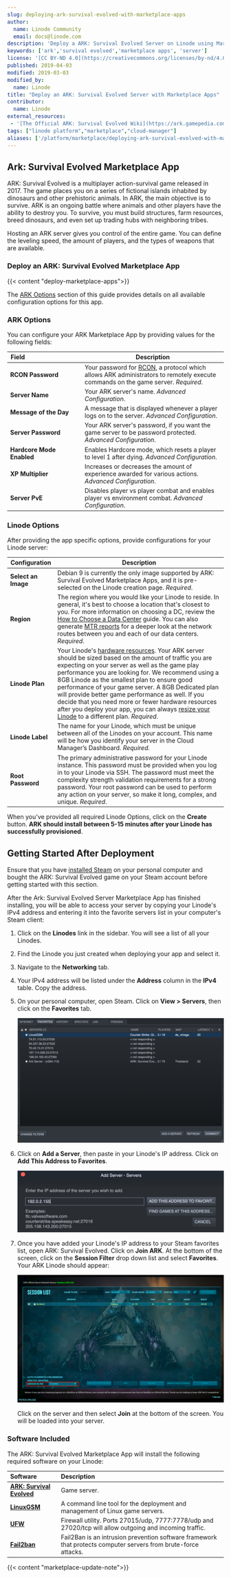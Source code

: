 ```yaml
---
slug: deploying-ark-survival-evolved-with-marketplace-apps
author:
  name: Linode Community
  email: docs@linode.com
description: 'Deploy a ARK: Survival Evolved Server on Linode using Marketplace Apps.'
keywords: ['ark','survival evolved','marketplace apps', 'server']
license: '[CC BY-ND 4.0](https://creativecommons.org/licenses/by-nd/4.0)'
published: 2019-04-03
modified: 2019-03-03
modified_by:
  name: Linode
title: "Deploy an ARK: Survival Evolved Server with Marketplace Apps"
contributor:
  name: Linode
external_resources:
 - '[The Official ARK: Survival Evolved Wiki](https://ark.gamepedia.com/ARK_Survival_Evolved_Wiki)'
tags: ["linode platform","marketplace","cloud-manager"]
aliases: ['/platform/marketplace/deploying-ark-survival-evolved-with-marketplace-apps/', '/platform/one-click/deploying-ark-survival-evolved-with-one-click-apps/']
---
```


## Ark: Survival Evolved Marketplace App

ARK: Survival Evolved is a multiplayer action-survival game released in 2017. The game places you on a series of fictional islands inhabited by dinosaurs and other prehistoric animals. In ARK, the main objective is to survive. ARK is an ongoing battle where animals and other players have the ability to destroy you. To survive, you must build structures, farm resources, breed dinosaurs, and even set up trading hubs with neighboring tribes.

Hosting an ARK server gives you control of the entire game. You can define the leveling speed, the amount of players, and the types of weapons that are available.

### Deploy an ARK: Survival Evolved Marketplace App

{{< content "deploy-marketplace-apps">}}

The [ARK Options](#ark-options) section of this guide provides details on all available configuration options for this app.

### ARK Options

You can configure your ARK Marketplace App by providing values for the following fields:

| **Field**&nbsp;&nbsp;&nbsp;&nbsp;&nbsp;&nbsp;&nbsp;&nbsp;&nbsp;&nbsp;&nbsp;&nbsp;&nbsp;&nbsp;&nbsp;&nbsp;&nbsp;&nbsp;&nbsp;&nbsp;&nbsp;&nbsp;&nbsp;&nbsp;&nbsp;&nbsp;&nbsp;&nbsp;&nbsp;&nbsp;&nbsp;&nbsp;&nbsp; | **Description** |
|-----------|-----------------|
| **RCON Password** | Your password for [RCON](https://developer.valvesoftware.com/wiki/Source_RCON_Protocol), a protocol which allows ARK administrators to remotely execute commands on the game server. *Required*. |
| **Server Name** | Your ARK server's name. *Advanced Configuration*. |
| **Message of the Day** | A message that is displayed whenever a player logs on to the server. *Advanced Configuration*. |
| **Server Password** | Your ARK server's password, if you want the game server to be password protected. *Advanced Configuration*. |
| **Hardcore Mode Enabled** | Enables Hardcore mode, which resets a player to level 1 after dying. *Advanced Configuration*. |
| **XP Multiplier** | Increases or decreases the amount of experience awarded for various actions. *Advanced Configuration*. |
| **Server PvE** | Disables player vs player combat and enables player vs environment combat. *Advanced Configuration*. |

### Linode Options

After providing the app specific options, provide configurations for your Linode server:

| **Configuration** | **Description** |
|-------------------|-----------------|
| **Select an Image** | Debian 9 is currently the only image supported by ARK: Survival Evolved Marketplace Apps, and it is pre-selected on the Linode creation page. *Required*. |
| **Region** | The region where you would like your Linode to reside. In general, it's best to choose a location that's closest to you. For more information on choosing a DC, review the [How to Choose a Data Center](/docs/platform/how-to-choose-a-data-center) guide. You can also generate [MTR reports](/docs/networking/diagnostics/diagnosing-network-issues-with-mtr/) for a deeper look at the network routes between you and each of our data centers. *Required*. |
| **Linode Plan** | Your Linode's [hardware resources](/docs/platform/how-to-choose-a-linode-plan/#hardware-resource-definitions). Your ARK server should be sized based on the amount of traffic you are expecting on your server as well as the game play performance you are looking for. We recommend using a 8GB Linode as the smallest plan to ensure good performance of your game server. A 8GB Dedicated plan will provide better game performance as well. If you decide that you need more or fewer hardware resources after you deploy your app, you can always [resize your Linode](/docs/platform/disk-images/resizing-a-linode/) to a different plan. *Required*. |
| **Linode Label** | The name for your Linode, which must be unique between all of the Linodes on your account. This name will be how you identify your server in the Cloud Manager’s Dashboard. *Required*. |
| **Root Password** | The primary administrative password for your Linode instance. This password must be provided when you log in to your Linode via SSH. The password must meet the complexity strength validation requirements for a strong password. Your root password can be used to perform any action on your server, so make it long, complex, and unique. *Required*. |

When you've provided all required Linode Options, click on the **Create** button. **ARK should install between 5-15 minutes after your Linode has successfully provisioned**.

## Getting Started After Deployment

Ensure that you have [installed Steam](https://store.steampowered.com/about/) on your personal computer and bought the ARK: Survival Evolved game on your Steam account before getting started with this section.

After the Ark: Survival Evolved Server Marketplace App has finished installing, you will be able to access your server by copying your Linode's IPv4 address and entering it into the favorite servers list in your computer's Steam client:

1. Click on the **Linodes** link in the sidebar. You will see a list of all your Linodes.

1. Find the Linode you just created when deploying your app and select it.

1. Navigate to the **Networking** tab.

1. Your IPv4 address will be listed under the **Address** column in the **IPv4** table. Copy the address.

1. On your personal computer, open Steam. Click on **View > Servers**, then click on the **Favorites** tab.

    ![The Steam favorite servers dialog box.](ark-marketplace-steam-favorite-servers.png)

1. Click on **Add a Server**, then paste in your Linode's IP address. Click on **Add This Address to Favorites**.

    ![Add your server to your list of favorite servers.](ark-marketplace-add-server.png)

1.  Once you have added your Linode's IP address to your Steam favorites list, open ARK: Survival Evolved. Click on **Join ARK**. At the bottom of the screen, click on the **Session Filter** drop down list and select **Favorites**. Your ARK Linode should appear:

    ![ARK server list containing the Linode that was added to Steam favorites.](ark-marketplace-session-filter.png)

    Click on the server and then select **Join** at the bottom of the screen. You will be loaded into your server.

### Software Included

The ARK: Survival Evolved Marketplace App will install the following required software on your Linode:

| **Software** | **Description** |
|:--------------|:------------|
| [**ARK: Survival Evolved**](https://store.steampowered.com/app/346110/ARK_Survival_Evolved/) | Game server. |
| [**LinuxGSM**](https://linuxgsm.com) | A command line tool for the deployment and management of Linux game servers. |
| [**UFW**](https://wiki.ubuntu.com/UncomplicatedFirewall) | Firewall utility. Ports 27015/udp, 7777:7778/udp and 27020/tcp will allow outgoing and incoming traffic. |
| [**Fail2ban**](https://www.fail2ban.org/wiki/index.php/Main_Page) | Fail2Ban is an intrusion prevention software framework that protects computer servers from brute-force attacks. |

{{< content "marketplace-update-note">}}
